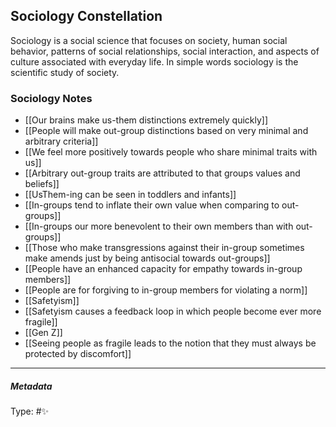 ## Sociology Constellation # 

Sociology is a social science that focuses on society, human social behavior, patterns of social relationships, social interaction, and aspects of culture associated with everyday life. In simple words sociology is the scientific study of society.

### Sociology Notes

- [[Our brains make us-them distinctions extremely quickly]]
- [[People will make out-group distinctions based on very minimal and arbitrary criteria]]
- [[We feel more positively towards people who share minimal traits with us]]
- [[Arbitrary out-group traits are attributed to that groups values and beliefs]]
- [[UsThem-ing can be seen in toddlers and infants]]
- [[In-groups tend to inflate their own value when comparing to out-groups]]
- [[In-groups our more benevolent to their own members than with out-groups]]
- [[Those who make transgressions against their in-group sometimes make amends just by being antisocial towards out-groups]]
- [[People have an enhanced capacity for empathy towards in-group members]]
- [[People are for forgiving to in-group members for violating a norm]]
- [[Safetyism]]
- [[Safetyism causes a feedback loop in which people become ever more fragile]]
- [[Gen Z]]
- [[Seeing people as fragile leads to the notion that they must always be protected by discomfort]]

___

##### Metadata

Type: #✨ 